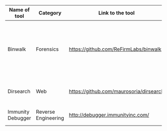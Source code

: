 |Name of tool | Category| Link to the tool | Short Discription |
|  ----   |---- |----      |----       |
| Binwalk | Forensics |https://github.com/ReFirmLabs/binwalk|  Tool for searching a given binary image for embedded files and executable code. |
| Dirsearch | Web | https://github.com/maurosoria/dirsearch | Tool for scanning a website path. |
| Immunity Debugger | Reverse Engineering | http://debugger.immunityinc.com/ | Tool For Reverse Engineering |
